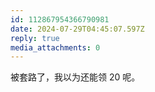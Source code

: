 ```yaml
---
id: 112867954366790981
date: 2024-07-29T04:45:07.597Z
reply: true
media_attachments: 0
---
```


被套路了，我以为还能领 20 呢。

